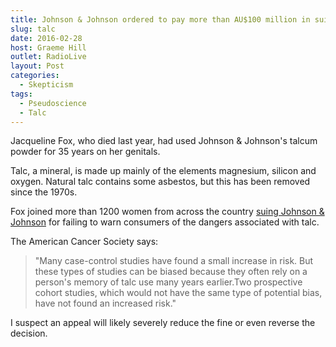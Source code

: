 ```yaml
---
title: Johnson & Johnson ordered to pay more than AU$100 million in suit linking talcum powder to ovarian cancer
slug: talc
date: 2016-02-28
host: Graeme Hill
outlet: RadioLive
layout: Post
categories:
  - Skepticism
tags:
  - Pseudoscience
  - Talc
---
```


Jacqueline Fox, who died last year, had used Johnson & Johnson's talcum powder for 35 years on her genitals.

<!-- more -->

Talc, a mineral, is made up mainly of the elements magnesium, silicon and oxygen. Natural talc contains some asbestos, but this has been removed since the 1970s.

Fox joined more than 1200 women from across the country [suing Johnson & Johnson](http://www.smh.com.au/world/johnson--johnson-ordered-to-pay-more-than-100-million-in-suit-linking-talcum-powder-to-ovarian-cancer-20160224-gn2vrx.html) for failing to warn consumers of the dangers associated with talc.

The American Cancer Society says:

> "Many case-control studies have found a small increase in risk. But these types of studies can be biased because they often rely on a person's memory of talc use many years earlier.Two prospective cohort studies, which would not have the same type of potential bias, have not found an increased risk."

I suspect an appeal will likely severely reduce the fine or even reverse the decision.
